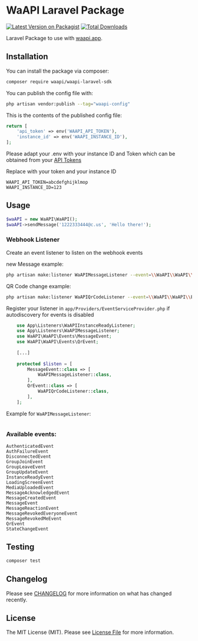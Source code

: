 # WaAPI Laravel Package

[![Latest Version on Packagist](https://img.shields.io/packagist/v/waapi/waapi-laravel-sdk.svg?style=flat-square)](https://packagist.org/packages/waapi/waapi-laravel-sdk)
[![Total Downloads](https://img.shields.io/packagist/dt/waapi/waapi-laravel-sdk.svg?style=flat-square)](https://packagist.org/packages/waapi/waapi-laravel-sdk)

Laravel Package to use with [waapi.app](https://waapi.app).


## Installation

You can install the package via composer:

```bash
composer require waapi/waapi-laravel-sdk
```

You can publish the config file with:

```bash
php artisan vendor:publish --tag="waapi-config"
```

This is the contents of the published config file:


```php
return [
    'api_token' => env('WAAPI_API_TOKEN'),
    'instance_id' => env('WAAPI_INSTANCE_ID'),
];
```

Please adapt your .env with your instance ID and Token which can be obtained from your [API Tokens](https://waapi.app/user/api-tokens) 

Replace with your token and your instance ID 
```dotenv
WAAPI_API_TOKEN=abcdefghijklmop
WAAPI_INSTANCE_ID=123
```

## Usage

```php
$waAPI = new WaAPI\WaAPI();
$waAPI->sendMessage('1222333444@c.us', 'Hello there!');
```

### Webhook Listener

Create an event listener to listen on the webhook events

new Message example:

```bash
php artisan make:listener WaAPIMessageListener --event=\\WaAPI\\WaAPI\\Events\\MessageEvent
```

QR Code change example:

```bash
php artisan make:listener WaAPIQrCodeListener --event=\\WaAPI\\WaAPI\\Events\\QrEvent
```

Register your listener in `app/Providers/EventServiceProvider.php` if autodiscovery for events is disabled

```php
    use App\Listeners\WaAPIInstanceReadyListener;
    use App\Listeners\WaAPIMessageListener;
    use WaAPI\WaAPI\Events\MessageEvent;
    use WaAPI\WaAPI\Events\QrEvent;
        
    [...]
        
    protected $listen = [
        MessageEvent::class => [
            WaAPIMessageListener::class,
        ],
        QrEvent::class => [
            WaAPIQrCodeListener::class,
        ],
    ];
```

Example for `WaAPIMessageListener`:

```php

```




### Available events:

```
AuthenticatedEvent
AuthFailureEvent
DisconnectedEvent
GroupJoinEvent
GroupLeaveEvent
GroupUpdateEvent
InstanceReadyEvent
LoadingScreenEvent
MediaUploadedEvent
MessageAcknowledgedEvent
MessageCreatedEvent
MessageEvent
MessageReactionEvent
MessageRevokedEveryoneEvent
MessageRevokedMeEvent
QrEvent
StateChangeEvent
```

## Testing

```bash
composer test
```

## Changelog

Please see [CHANGELOG](CHANGELOG.md) for more information on what has changed recently.

## License

The MIT License (MIT). Please see [License File](LICENSE.md) for more information.
